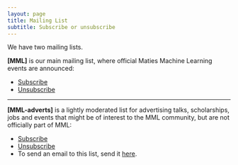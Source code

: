 ```yaml
---
layout: page
title: Mailing List
subtitle: Subscribe or unsubscribe
---
```


We have two mailing lists.

**[MML]** is our main mailing list, where official Maties Machine Learning events are announced:

- [Subscribe](https://sympa.sun.ac.za/sympa/subscribe/mml)
- [Unsubscribe](https://sympa.sun.ac.za/sympa/signoff/mml)

* * *

**[MML-adverts]** is a lightly moderated list for advertising talks, scholarships, jobs and events that might be of interest to the MML community, but are not officially part of MML:

- [Subscribe](https://sympa.sun.ac.za/sympa/subscribe/mml-adverts)
- [Unsubscribe](https://sympa.sun.ac.za/sympa/signoff/mml-adverts)
- To send an email to this list, send it <a href="mailto:mml-adverts [at] sympa [dot] sun [dot] ac [dot] za">here</a>.
